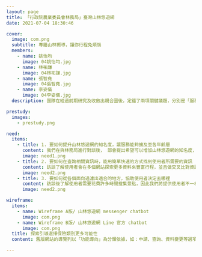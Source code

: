 ```yaml
---
layout: page
title: 「行政院農業委員會林務局」臺灣山林悠遊網
date: 2021-07-04 18:30:46

cover:
  image: com.png
  subtitle: 專屬山林嚮導，讓你行程免煩惱
  members:
    - name: 姚怡均
      image: 04姚怡均.jpg
    - name: 林祐謙
      image: 04林祐謙.jpg
    - name: 張智堯
      image: 04張智堯.jpg
    - name: 李姿儀
      image: 04李姿儀.jpg
  description: 團隊在經過前期研究及收斂出親合圖後，定錨了兩項關鍵議題，分別是「服務缺乏適當指引」及「難以快速且放心地找到關鍵資訊」。透過適時的提示引導、梳理資訊架構、重整導覽頁面等關鍵設計，團隊逐步優化了服務系統的體驗，藉以打造令退休人士也能安心使用的勞保網站。

prestudy:
  images:
    - prestudy.png

need:
  items:
    - title: 1. 要如何提升山林悠遊網的知名度，讓服務能夠擴及至各年齡層
      content: 我們在與林務局進行對談後， 部會提出希望可以增加山林悠遊網的知名度，以及讓服務能夠符合各年齡層
      image: need1.png
    - title: 2. 要如何在查詢相關資訊時，能用簡單快速的方式找到使用者所需要的資訊
      content: 訪談了解使用者會在多個網站探索更多資料來豐富行程，並且做交叉比對資訊正確性，因此我們將利用山林悠遊網的優勢：資訊即時性、正確性、豐富度，讓使用者能夠透過我們的服務就得到想要的資訊。
      image: need2.png
    - title: 3. 要如何從各個面向過濾出適合的地方，協助使用者決定去哪裡
      content: 訪談後了解使用者需要花費許多時間搜集景點，因此我們將提供使用者不一樣的搜索方式，並且提供景點資訊推播，讓使用者能夠探索更多台灣山林景點。
      image: need2.png

wireframe:
  items:
    - name: Wireframe A版/ 山林悠遊網 messenger chatbot
      image: com.png
    - name: Wireframe B版/ 山林悠遊網 Line 官方 chatbot
      image: com.png
  title: 探索引導選擇保險類別更多可能性
  content: 舊版網站的導覽列以「功能導向」為分類依據，如：申請、查詢、資料變更等選項，團隊以此為基礎，針對資訊呈現進行重整後，製作了第一版本的測試原型；另一方面，團隊依照人生面臨保險需求時的情境為底，試著發想出「生育、工作、失業、失能、死亡、退休」等新導覽類別，讓「人生版」的測試原型成為網站未來的可能輪廓之一。

---
```

